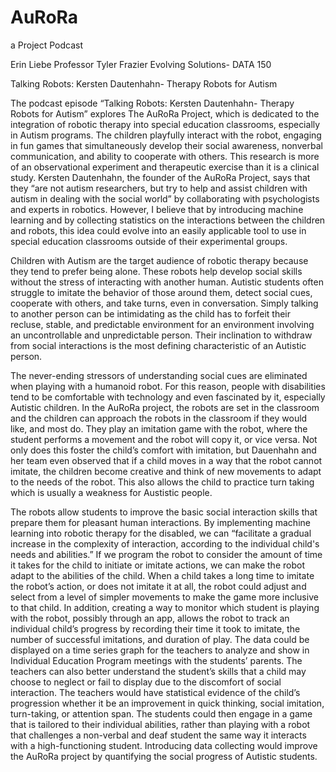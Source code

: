 # AuRoRa
a Project Podcast

Erin Liebe
Professor Tyler Frazier
Evolving Solutions- DATA 150

Talking Robots: Kersten Dautenhahn- Therapy Robots for Autism

The podcast episode “Talking Robots: Kersten Dautenhahn- Therapy Robots for Autism” explores The AuRoRa Project, which is dedicated to the integration of robotic therapy into special education classrooms, especially in Autism programs. The children playfully interact with the robot, engaging in fun games that simultaneously develop their social awareness, nonverbal communication, and ability to cooperate with others. This research is more of an observational experiment and therapeutic exercise than it is a clinical study. Kersten Dautenhahn, the founder of the AuRoRa Project, says that they “are not autism researchers, but try to help and assist children with autism in dealing with the social world” by collaborating with psychologists and experts in robotics. However, I believe that by introducing machine learning and by collecting statistics on the interactions between the children and robots, this idea could evolve into an easily applicable tool to use in special education classrooms outside of their experimental groups.

Children with Autism are the target audience of robotic therapy because they tend to prefer being alone. These robots help develop social skills without the stress of interacting with another human. Autistic students often struggle to imitate the behavior of those around them, detect social cues, cooperate with others, and take turns, even in conversation. Simply talking to another person can be intimidating as the child has to forfeit their recluse, stable, and predictable environment for an environment involving an uncontrollable and unpredictable person. Their inclination to withdraw from social interactions is the most defining characteristic of an Autistic person.

The never-ending stressors of understanding social cues are eliminated when playing with a humanoid robot. For this reason, people with disabilities tend to be comfortable with technology and even fascinated by it, especially Autistic children. In the AuRoRa project, the robots are set in the classroom and the children can approach the robots in the classroom if they would like, and most do. They play an imitation game with the robot, where the student performs a movement and the robot will copy it, or vice versa. Not only does this foster the child’s comfort with imitation, but Dauenhahn and her team even observed that if a child moves in a way that the robot cannot imitate, the children become creative and think of new movements to adapt to the needs of the robot. This also allows the child to practice turn taking which is usually a weakness for Austistic people.

The robots allow students to improve the basic social interaction skills that prepare them for pleasant human interactions. By implementing machine learning into robotic therapy for the disabled, we can “facilitate a gradual increase in the complexity of interaction, according to the individual child's needs and abilities.” If we program the robot to consider the amount of time it takes for the child to initiate or imitate actions, we can make the robot adapt to the abilities of the child. When a child takes a long time to imitate the robot’s action, or does not imitate it at all, the robot could adjust and select from a level of simpler movements to make the game more inclusive to that child. In addition, creating a way to monitor which student is playing with the robot, possibly through an app, allows the robot to track an individual child’s progress by recording their time it took to imitate, the number of successful imitations, and duration of play. The data could be displayed on a time series graph for the teachers to analyze and show in Individual Education Program meetings with the students’ parents. The teachers can also better understand the student’s skills that a child may choose to neglect or fail to display due to the discomfort of social interaction. The teachers would have statistical evidence of the child’s progression whether it be an improvement in quick thinking, social imitation, turn-taking, or attention span. The students could then engage in a game that is tailored to their individual abilities, rather than playing with a robot that challenges a non-verbal and deaf student the same way it interacts with a high-functioning student. Introducing data collecting would improve the AuRoRa project by quantifying the social progress of Autistic students.


